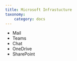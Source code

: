 ```yaml
---
title: Microsoft Infrastucture
taxonomy:
    category: docs
---
```


* Mail
* Teams
* Chat
* OneDrive
* SharePoint
